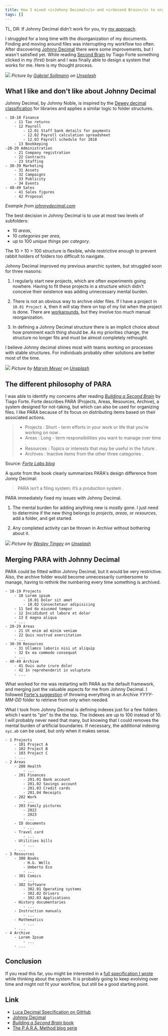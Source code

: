 ```yaml
---
title: How I mixed <i>Johnny Decimal</i> and <i>Second Brain</i> to organize my documents 
tags: []
---
```


TL, DR: If Johnny Decimal didn't work for you, try [my approach](https://github.com/lucafrance/luca-decimal).

I struggled for a long time with the disorganization of my documents.
Finding and moving around files was interrupting my workflow too often.
After discovering [Johnny Decimal](https://johnnydecimal.com/) there were some improvements, but I wasn't satisfied yet.
While reading [Second Brain](https://www.buildingasecondbrain.com/) by Tiago Forte something clicked in my (first) brain and I was finally able to design a system that works for me.
Here is my thought process. 

![](/assets/2023/luca-decimal/library.jpg)
*Picture by [Gabriel Sollmann](https://unsplash.com/@ccgabon?utm_source=unsplash&utm_medium=referral&utm_content=creditCopyText) on [Unsplash](https://unsplash.com/it/foto/Y7d265_7i08?utm_source=unsplash&utm_medium=referral&utm_content=creditCopyText)*

## What I like and don't like about Johnny Decimal

Johnny Decimal, by Johnny Noble, is inspired by the [Dewey decimal classification](https://www.britannica.com/science/Dewey-Decimal-Classification) for libraries and applies a similar logic to folder structures.

```
- 10-10 Finance
    - 11 Tax returns
    - 12 Payroll
        - 12.01 Staff bank details for payments
        - 12.02 Payroll calculation spreadsheet
        - 12.03 Payroll schedule for 2018
    - 13 Bookkeping
-20-29 Administration
    - 21 Company registration
    - 22 Contracts
    - 23 Staffing
- 30-39 Marketing
    - 31 Assets
    - 32 Campaigns
    - 33 Publicity
    - 34 Events
- 40-49 Sales
    - 41 Sales figures
    - 42 Proposal
```
*Example from [johnnydecimal.com](https://johnnydecimal.com/)*

The best decision in Johnny Decimal is to use at most two levels of subfolders:
- 10 *areas*,
- 10 *categories* per *area*,
- up to 100 *unique things* per *category*.

The 10 > 10 > 100 structure is flexible, while restrictive enough to prevent rabbit holders of folders too difficult to navigate.

Johnny Decimal improved my previous anarchic system, but struggled soon for three reasons:

1. I regularly start new projects, which are often experiments going nowhere.
Having to fit these projects in a structure which didn't conceive their existence was adding unnecessary mental burden.

1. There is not an obvious way to archive older files.
If I have a project in `10.01 Project A`, then it will stay there on top of my list when the project is done.
There are [workarounds](https://johnnydecimal.com/concepts/exceptions-to-the-rules/), but they involve too much manual reorganization.

1. In defining a Johnny Decimal structure there is an implicit choice about how prominent each thing should be.
As my priorities change, the structure no longer fits and must be almost completely rethought.

I believe Johnny decimal shines most with teams working on processes with stable structures.
For individuals probably other solutions are better most of the time.

![](/assets/2023/luca-decimal/team.jpg)
*Picture by [Marvin Meyer](https://unsplash.com/@marvelous?utm_source=unsplash&utm_medium=referral&utm_content=creditCopyText) on [Unsplash](https://unsplash.com/it/foto/SYTO3xs06fU?utm_source=unsplash&utm_medium=referral&utm_content=creditCopyText)*

## The different philosophy of PARA

I was able to identify my concerns after reading [*Building a Second Brain*](https://www.buildingasecondbrain.com/book) by Tiago Forte.
Forte describes PARA (Projects, Areas, Resources, Archive), a system designed for not-taking, but which can also be used for organizing files.
I like PARA because of its focus on distributing items based on their associated actions.

> - Projects : Short - term efforts in your work or life that you’re working on now . 
> - Areas : Long - term responsibilities you want to manage over time . 
> - Resources : Topics or interests that may be useful in the future . 
> - Archives : Inactive items from the other three categories .

Source: *[Forte Labs blog](https://fortelabs.com/blog/p-a-r-a-ii-operations-manual/)*

A quote from the book clearly summarizes PARA's design difference from Jonny Decimal:
> PARA isn’t a filing system; it’s a production system .

PARA immediately fixed my issues with Johnny Decimal.

1. The mental burden for adding anything new is mostly gone.
I just need to determine if the new thing belongs to *projects*, *areas*, or *resources*, add a folder, and get started.

1. Any completed activity can be thrown in *Archive* without bothering about it.

![](/assets/2023/luca-decimal/folders.jpg)
*Picture by [Wesley Tingey](https://unsplash.com/@wesleyphotography?utm_source=unsplash&utm_medium=referral&utm_content=creditCopyText) on [Unsplash](https://unsplash.com/it/foto/snNHKZ-mGfE?utm_source=unsplash&utm_medium=referral&utm_content=creditCopyText)*

## Merging PARA with Johnny Decimal

PARA could be fitted within Johnny Decimal, but it would be very restrictive.
Also, the archive folder would become unnecessarily cumbersome to manage, having to rethink the numbering every time something is archived.

```
- 10-19 Projects
    - 10 Lorem ipsum
        - 10.01 Dolor sit amet
        - 10.02 Consectetaur adipisicing
    - 11 Sed do eiusmod tempor
    - 12 Incididunt ut labore et dolor
    - 13 E magna aliqua
    - ...
- 20-29 Areas
    - 21 Ut enim ad minim veniam
    - 22 Quis nostrud exercitation
    - ...
- 30-39 Resources
    - 31 Ullamco laboris nisi ut aliquip
    - 32 Ex ea commodo consequat
    - ...
- 40-49 Archive 
    - 41 Duis aute irure dolor
    - 42 In reprehenderit in voluptate
    - ...
```

What worked for me was restarting with PARA as the default framework, and merging just the valuable aspects for me from Johnny Decimal.
I followed [Forte's suggestion](https://fortelabs.com/blog/para-setup-guide/) of throwing everything in an *Archive YYYY-MM-DD*  folder to retrieve from only when needed.

What I took from Johnny Decimal is defining indexes just for a few folders which I want to "pin" to the the top.
The Indexes are up to 100 instead of 10.
I will probably never need that many, but knowing that I could removes the mental burden of artificial boundaries.
If necessary, the additional indexing `xyz.ab` can be used, but only when it makes sense.

```
- 1 Projects
    - 101 Project A
    - 102 Project B
    - 103 Project C 
    - ...
- 2 Areas
    - 200 Health
        - ...
    - 201 Finances
        - 201.01 Bank account
        - 201.02 Savings account
        - 201.03 Credit cards
        - 201.04 Receipts
    - 202 Work
        - ...
    - 203 Family pictures
        - 2022
        - 2023
        - ...
    - ID documents
        - ...
    - Travel card
        - ...
    - Utilities bills
        - ...
    - ...
- 3 Resources
    - 300 Books
        - H.G. Wells
        - Umberto Eco
        - ...
    - 301 Comics
        - ...
    - 302 Software
        - 302.01 Operating systems
        - 302.02 Drivers
        - 302.03 Applications
    - History documentaries
        - ...
    - Instruction manuals
        - ...
    - Mathematics
        - ...
    - ...
- 4 Archive
    - Lorem Ipsum
        - ...
    - ...
```

## Conclusion

If you read this far, you might be interested in a [full specification I wrote](https://github.com/lucafrance/luca-decimal) while thinking about the system.
It is probably going to keep evolving over time and might not fit your workflow, but still be a good starting point.

## Link
- [Luca Decimal Specification on GitHub](https://github.com/lucafrance/luca-decimal)
- [Johnny Decimal](https://johnnydecimal.com/)
- [*Building a Second Brain* book](https://www.buildingasecondbrain.com/book)
- [The P.A.R.A. Method blog serie](https://fortelabs.com/blog/series/para)
